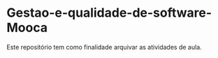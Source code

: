 # Gestao-e-qualidade-de-software-Mooca
Este repositório tem como finalidade arquivar as atividades de aula.
